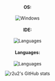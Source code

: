 <div align="center">

#### OS:
![Windows](https://img.shields.io/badge/Windows-0078D6?style=for-the-badge&logo=windows&logoColor=white)

#### IDE:
![Languages](https://skillicons.dev/icons?i=vscode)

#### Languages:
![Languages](https://skillicons.dev/icons?i=c,cpp,nodejs)

![r2u2's GitHub stats](https://github-readme-stats.vercel.app/api?username=R2U2&show_icons=true&count_private=true&theme=gruvbox&bg_color=151515)

</div>
